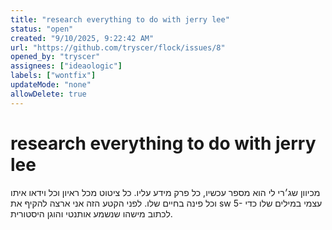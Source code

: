 ```yaml
---
title: "research everything to do with jerry lee"
status: "open"
created: "9/10/2025, 9:22:42 AM"
url: "https://github.com/tryscer/flock/issues/8"
opened_by: "tryscer"
assignees: ["ideaologic"]
labels: ["wontfix"]
updateMode: "none"
allowDelete: true
---
```


# research everything to do with jerry lee
מכיוון שג׳רי לי הוא מספר עכשיו, כל פרק מידע עליו. כל ציטוט מכל ראיון וכל וידאו איתו וכל פינה בחיים שלו. לפני הקטע הזה אני ארצה להקיף את sw 5- עצמי במילים שלו כדי לכתוב מישהו שנשמע אותנטי והוגן היסטורית.



